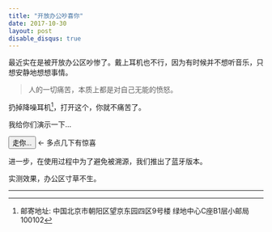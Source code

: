 ```yaml
---
title: "开放办公吵喜你"
date: 2017-10-30
layout: post
disable_disqus: true
---
```


最近实在是被开放办公区吵惨了。戴上耳机也不行，因为有时候并不想听音乐，只想安静地想想事情。

> 人的一切痛苦，本质上都是对自己无能的愤怒。

扔掉降噪耳机[^1]，打开这个，你就不痛苦了。

我给你们演示一下...

<script>
var audio = [];
_ios = new Audio('{{ site.imageurl }}/ringringring/ios_notification.mp3');
audio.push(_ios);
audio.push(_ios);
audio.push(_ios);
audio.push(_ios);
_ding_message = new Audio('{{ site.imageurl }}/ringringring/ding_message.mp3');
audio.push(_ding_message);
audio.push(_ding_message);
audio.push(_ding_message);
audio.push(_ding_message);
audio.push(_ding_message);
audio.push(_ding_message);
audio.push(_ding_message);
audio.push(new Audio('{{ site.imageurl }}/ringringring/iphone_note_sms.mp3'));
audio.push(new Audio('{{ site.imageurl }}/ringringring/iphone_sms_original.mp3'));
audio.push(new Audio('{{ site.imageurl }}/ringringring/iphone_ding_ding.mp3'));
audio.push(new Audio('{{ site.imageurl }}/ringringring/xiaomi.mp3'));
audio.push(new Audio('{{ site.imageurl }}/ringringring/wechat-call.mp3'));
audio.push(new Audio('{{ site.imageurl }}/ringringring/ding.mp3'));
audio.push(new Audio('{{ site.imageurl }}/ringringring/ding_voip.mp3'));

function choose(choices) {
	  var index = Math.floor(Math.random() * choices.length);
	  return choices[index];
}

function doSomething() {
	var _audio = choose(audio)
	_audio.volume = Math.random();
	_audio.play();
}

function loop() {
	    var rand = Math.round(Math.random() * (6000 - 1000)) + 1000;
	    setTimeout(function() {
		                doSomething();
		                loop();  
		        }, rand);
};

function start() { 
	doSomething();
	loop();
}


// https://stackoverflow.com/questions/6962658/randomize-setinterval-how-to-rewrite-same-random-after-random-interval
</script>

<input type="button" value="走你..."  onclick="start()">  &larr; 多点几下有惊喜

进一步，在使用过程中为了避免被溯源，我们推出了蓝牙版本。

实测效果，办公区寸草不生。

---

[^1]: 邮寄地址: 中国北京市朝阳区望京东园四区9号楼 绿地中心C座B1层小邮局 100102 
